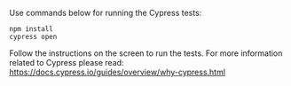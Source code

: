 Use commands below for running the Cypress tests:
```
npm install
cypress open
```

Follow the instructions on the screen to run the tests.
For more information related to Cypress please read: https://docs.cypress.io/guides/overview/why-cypress.html
